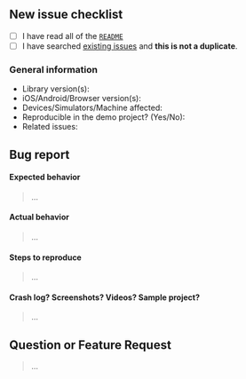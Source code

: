 ## New issue checklist
<!-- Before submitting this issue, make sure you have done the following -->

- [ ] I have read all of the [`README`](https://github.com/opentok/one-to-one-sample-apps/blob/master/README.md) 
- [ ] I have searched [existing issues](https://github.com/opentok/one-to-one-sample-apps/issues?q=is%3Aissue+sort%3Acreated-desc) and **this is not a duplicate**.

### General information

- Library version(s):
- iOS/Android/Browser version(s):
- Devices/Simulators/Machine affected:
- Reproducible in the demo project? (Yes/No): 
- Related issues:

## Bug report

#### Expected behavior

> ...

#### Actual behavior

> ...

#### Steps to reproduce

> ...

#### Crash log? Screenshots? Videos? Sample project?

>...

## Question or Feature Request

> ...
